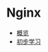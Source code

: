 # Nginx

- [概览](https://github.com/lazecoding/Note/blob/main/note/articles/nginx/概览.md)
- [初步学习](https://github.com/lazecoding/Note/blob/main/note/articles/nginx/初步学习.md)
